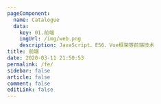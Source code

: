 ```yaml
---
pageComponent:
  name: Catalogue
  data:
    key: 01.前端
    imgUrl: /img/web.png
    description: JavaScript、ES6、Vue框架等前端技术
title: 前端
date: 2020-03-11 21:50:53
permalink: /fe/
sidebar: false
article: false
comment: false
editLink: false
---
```


